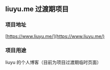 ## liuyu.me 过渡期项目

### 项目地址
[https://www.liuyu.me/](https://www.liuyu.me/)


### 项目用途

liuyu 的个人博客（目前为项目过渡期临时页面）
